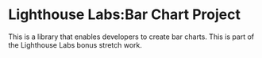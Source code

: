# Lighthouse Labs:Bar Chart Project
This is a library that enables developers to create bar charts. This is part of the Lighthouse Labs bonus stretch work.
